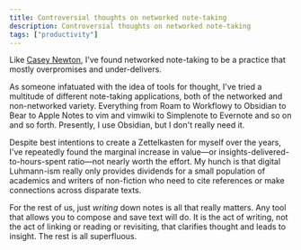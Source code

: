 ```yaml
---
title: Controversial thoughts on networked note-taking
description: Controversial thoughts on networked note-taking 
tags: ["productivity"]
---
```


Like [Casey Newton](https://www.theverge.com/2023/8/25/23845590/note-taking-apps-ai-chat-distractions-notion-roam-mem-obsidian), I've found networked note-taking to be a practice that mostly overpromises and under-delivers.

As someone infatuated with the idea of tools for thought, I've tried a multitude of different note-taking applications, both of the networked and non-networked variety. Everything from Roam to Workflowy to Obsidian to Bear to Apple Notes to vim and vimwiki to Simplenote to Evernote and so on and so forth. Presently, I use Obsidian, but I don't really need it.

Despite best intentions to create a Zettelkasten for myself over the years, I've repeatedly found the marginal increase in value—or insights-delivered-to-hours-spent ratio—not nearly worth the effort. My hunch is that digital Luhmann-ism really only provides dividends for a small population of academics and writers of non-fiction who need to cite references or make connections across disparate texts.

For the rest of us, just *writing* down notes is all that really matters. Any tool that allows you to compose and save text will do. It is the act of writing, not the act of linking or reading or revisiting, that clarifies thought and leads to insight. The rest is all superfluous.
